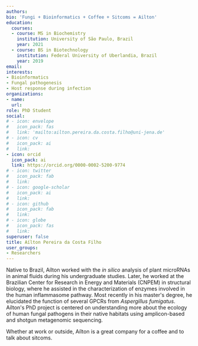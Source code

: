 ```yaml
---
authors:
bio: 'Fungi + Bioinformatics + Coffee + Sitcoms = Ailton'
education:
  courses:
  - course: MS in Biochemistry
    institution: University of São Paulo, Brazil
    year: 2021
  - course: BS in Biotechnology
    institution: Federal University of Uberlandia, Brazil
    year: 2019
email:
interests:
- Bioinformatics
- Fungal pathogenesis
- Host response during infection
organizations:
- name: 
  url:
role: PhD Student
social:
# - icon: envelope
#   icon_pack: fas
#   link: 'mailto:ailton.pereira.da.costa.filho@uni-jena.de'
# - icon: cv
#   icon_pack: ai
#   link:
- icon: orcid
  icon_pack: ai
  link: https://orcid.org/0000-0002-5200-9774
# - icon: twitter
#   icon_pack: fab
#   link:
# - icon: google-scholar
#   icon_pack: ai
#   link:
# - icon: github
#   icon_pack: fab
#   link:
# - icon: globe
#   icon_pack: fas
#   link:
superuser: false
title: Aílton Pereira da Costa Filho
user_groups:
- Researchers
---
```


Native to Brazil, Aílton worked with the *in silico* analysis of plant microRNAs in animal fluids during his undergraduate studies. Later, he  worked at the Brazilian Center for Research in Energy and Materials (CNPEM) in structural biology, where he assisted in the characterization of enzymes involved in the human inflammasome pathway. Most recently in his master's degree, he elucidated the function of several GPCRs from *Aspergillus fumigatus*. Aílton's PhD project is centered on understanding more about the ecology of human fungal pathogens in their native habitats using amplicon-based and shotgun metagenomic sequencing.

Whether at work or outside, Aílton is a great company for a coffee and to talk about sitcoms.